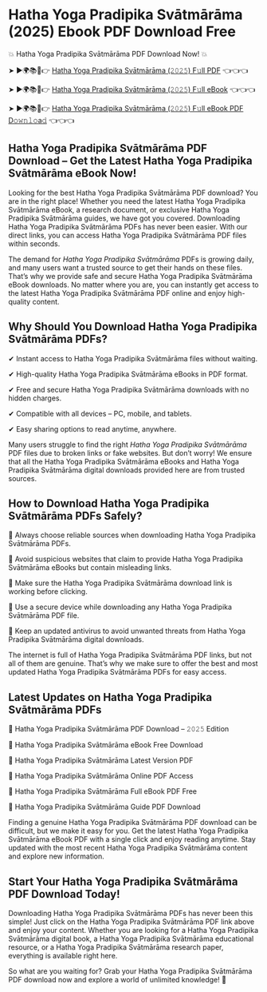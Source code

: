 # Hatha Yoga Pradipika Svātmārāma (2025) Ebook PDF Download Free

💥 Hatha Yoga Pradipika Svātmārāma PDF Download Now! 💥

➤ ►🌍📚📱👉 [Hatha Yoga Pradipika Svātmārāma (𝟸𝟶𝟸𝟻) F𝚞ll PDF](https://getpdf.xyz/hatha-yoga-pradipika-svātmārāma) 👈👈👈


➤ ►🌍📚📱👉 [Hatha Yoga Pradipika Svātmārāma (𝟸𝟶𝟸𝟻) F𝚞ll eBook](https://getpdf.xyz/hatha-yoga-pradipika-svātmārāma) 👈👈👈


➤ ►🌍📚📱👉 [Hatha Yoga Pradipika Svātmārāma (𝟸𝟶𝟸𝟻) F𝚞ll eBook PDF D𝚘𝚠𝚗𝚕𝚘a𝚍](https://getpdf.xyz/hatha-yoga-pradipika-svātmārāma) 👈👈👈


## Hatha Yoga Pradipika Svātmārāma PDF Download – Get the Latest Hatha Yoga Pradipika Svātmārāma eBook Now!

Looking for the best Hatha Yoga Pradipika Svātmārāma PDF download? You are in the right place! Whether you need the latest Hatha Yoga Pradipika Svātmārāma eBook, a research document, or exclusive Hatha Yoga Pradipika Svātmārāma guides, we have got you covered. Downloading Hatha Yoga Pradipika Svātmārāma PDFs has never been easier. With our direct links, you can access Hatha Yoga Pradipika Svātmārāma PDF files within seconds.

The demand for *Hatha Yoga Pradipika Svātmārāma* PDFs is growing daily, and many users want a trusted source to get their hands on these files. That’s why we provide safe and secure Hatha Yoga Pradipika Svātmārāma eBook downloads. No matter where you are, you can instantly get access to the latest Hatha Yoga Pradipika Svātmārāma PDF online and enjoy high-quality content.

## Why Should You Download Hatha Yoga Pradipika Svātmārāma PDFs?

✔ Instant access to Hatha Yoga Pradipika Svātmārāma files without waiting.

✔ High-quality Hatha Yoga Pradipika Svātmārāma eBooks in PDF format.

✔ Free and secure Hatha Yoga Pradipika Svātmārāma downloads with no hidden charges.

✔ Compatible with all devices – PC, mobile, and tablets.

✔ Easy sharing options to read anytime, anywhere.

Many users struggle to find the right *Hatha Yoga Pradipika Svātmārāma* PDF files due to broken links or fake websites. But don’t worry! We ensure that all the Hatha Yoga Pradipika Svātmārāma eBooks and Hatha Yoga Pradipika Svātmārāma digital downloads provided here are from trusted sources.

## How to Download Hatha Yoga Pradipika Svātmārāma PDFs Safely?

📌 Always choose reliable sources when downloading Hatha Yoga Pradipika Svātmārāma PDFs.

📌 Avoid suspicious websites that claim to provide Hatha Yoga Pradipika Svātmārāma eBooks but contain misleading links.

📌 Make sure the Hatha Yoga Pradipika Svātmārāma download link is working before clicking.

📌 Use a secure device while downloading any Hatha Yoga Pradipika Svātmārāma PDF file.

📌 Keep an updated antivirus to avoid unwanted threats from Hatha Yoga Pradipika Svātmārāma digital downloads.

The internet is full of Hatha Yoga Pradipika Svātmārāma PDF links, but not all of them are genuine. That’s why we make sure to offer the best and most updated Hatha Yoga Pradipika Svātmārāma PDFs for easy access.

## Latest Updates on Hatha Yoga Pradipika Svātmārāma PDFs

🔹 Hatha Yoga Pradipika Svātmārāma PDF Download – 𝟸𝟶𝟸𝟻 Edition

🔹 Hatha Yoga Pradipika Svātmārāma eBook Free Download

🔹 Hatha Yoga Pradipika Svātmārāma Latest Version PDF

🔹 Hatha Yoga Pradipika Svātmārāma Online PDF Access

🔹 Hatha Yoga Pradipika Svātmārāma Full eBook PDF Free

🔹 Hatha Yoga Pradipika Svātmārāma Guide PDF Download

Finding a genuine Hatha Yoga Pradipika Svātmārāma PDF download can be difficult, but we make it easy for you. Get the latest Hatha Yoga Pradipika Svātmārāma eBook PDF with a single click and enjoy reading anytime. Stay updated with the most recent Hatha Yoga Pradipika Svātmārāma content and explore new information.

## Start Your Hatha Yoga Pradipika Svātmārāma PDF Download Today!

Downloading Hatha Yoga Pradipika Svātmārāma PDFs has never been this simple! Just click on the Hatha Yoga Pradipika Svātmārāma PDF link above and enjoy your content. Whether you are looking for a Hatha Yoga Pradipika Svātmārāma digital book, a Hatha Yoga Pradipika Svātmārāma educational resource, or a Hatha Yoga Pradipika Svātmārāma research paper, everything is available right here.

So what are you waiting for? Grab your Hatha Yoga Pradipika Svātmārāma PDF download now and explore a world of unlimited knowledge! 🚀